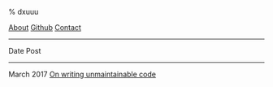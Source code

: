 % dxuuu

[About](https://dxuuu.xyz/about.html)
[Github](https://github.com/danobi)
[Contact](mailto:dxu@[this-website-url])

---

Date                  Post
------------------    ------------------
March 2017            [On writing unmaintainable code](https://dxuuu.xyz/writing-unmaintainable-code.html)
